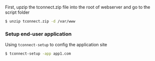 First, upzip the tconnect.zip file into the root of webserver and go to the script folder

~~~bash
$ unzip tconnect.zip -d /var/www
~~~
### Setup end-user application ###

Using ``tconnect-setup`` to config the application site

~~~bash
$ tconnect-setup -app app1.com
~~~

